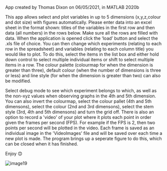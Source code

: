 App created by Thomas Dixon on 06/05/2021, in MATLAB 2020b

This app allows select and plot variables in up to 5 dimensions (x,y,z,colour and dot size) with figures automatically. 
Please enter data into an excel sheet in the format shown: titles of the variables in the first row and then data 
(all numbers) in the rows below. Make sure all the rows are filled with data. When the application is opened click 
the ‘load’ button and select the .xls file of choice. You can then change which experiments (relating to each row in 
the spreadsheet) and variables (relating to each column title) you would like to plot. To do this, select the items 
in the list box and either hold down control to select multiple individual items or shift to select multiple items in 
a row. The colour palette (colourmap for when the dimension is greater than three), default colour (when the number of 
dimensions is three or less) and line style (for when the dimension is greater than two) can also be modified.

Select debug mode to see which experiment belongs to which, as well as the non-xyz values when observing graphs in the 4th and 
5th dimension. You can also invert the colourmap, select the colour pallet (4th and 5th dimensons), select the colour (2nd and 
3rd dimensons), select the stem style (3rd, 4th and 5th dimensons) and turn the grid off. There is also an option to record a
'video' of your plot where it plots each point in order given the frames per second (FPS). For example if the FPS is 2, then
two points per second will be plotted in the video. Each frame is saved as an individual image in the 'VideoImages' file and
will be saved over each time a new plot is made. The program brings up a seperate figure to do this, which can be closed when 
it has finished.

Enjoy 😊

![image19](https://user-images.githubusercontent.com/30509293/125974736-a35f0a0f-d1e2-4206-bffd-6eb7013a3d19.jpg)

